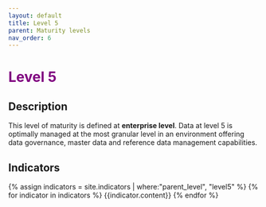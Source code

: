 ```yaml
---
layout: default
title: Level 5
parent: Maturity levels
nav_order: 6
---
```


# <span style="color:purple;font-weight:bold">Level 5</span>

## Description

This level of maturity is defined at **enterprise level**. Data at level 5 is optimally managed at the most granular level in an environment offering data governance, master data and reference data management capabilities.

## Indicators

{% assign indicators = site.indicators | where:"parent_level", "level5" %}
{% for indicator in indicators %}
{{indicator.content}}
{% endfor %}

